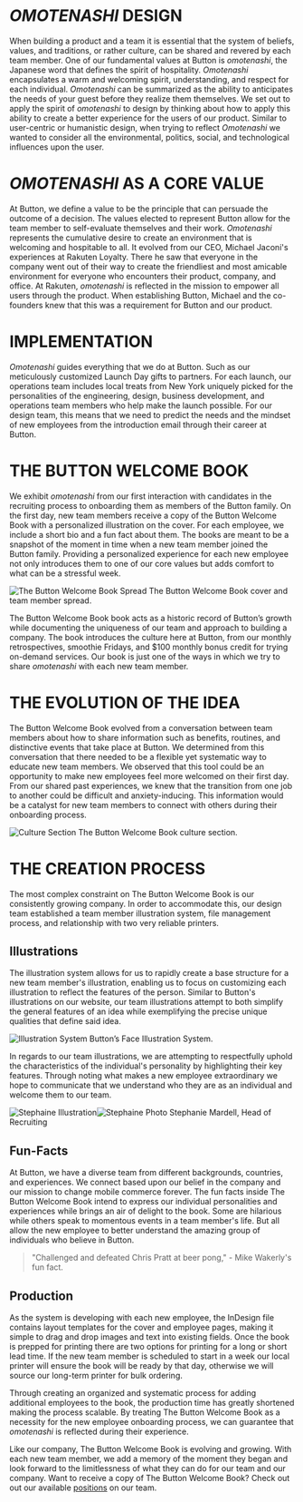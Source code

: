 *OMOTENASHI* DESIGN
====================
When building a product and a team it is essential that the system of beliefs, values, and traditions, or rather culture, can be shared and revered by each team member. One of our fundamental values at Button is *omotenashi*, the Japanese word that defines the spirit of hospitality. *Omotenashi* encapsulates a warm and welcoming spirit, understanding, and respect for each individual. *Omotenashi* can be summarized as the ability to anticipates the needs of your guest before they realize them themselves. We set out to apply the spirit of *omotenashi* to design by thinking about how to apply this ability to create a better experience for the users of our product. Similar to user-centric or humanistic design, when trying to reflect *Omotenashi* we wanted to consider all the environmental, politics, social, and technological influences upon the user. 

*OMOTENASHI* AS A CORE VALUE
====================
At Button, we define a value to be the principle that can persuade the outcome of a decision. The values elected to represent Button allow for the team member to self-evaluate themselves and their work. *Omotenashi* represents the cumulative desire to create an environment that is welcoming and hospitable to all.  It evolved from our CEO, Michael Jaconi's experiences at Rakuten Loyalty. There he saw that everyone in the company went out of their way to create the friendliest and most amicable environment for everyone who encounters their product, company, and office. At Rakuten, *omotenashi* is reflected in the mission to empower all users through the product. When establishing Button, Michael and the co-founders knew that this was a requirement for Button and our product.

IMPLEMENTATION
====================
*Omotenashi* guides everything that we do at Button. Such as our meticulously customized Launch Day gifts to partners. For each launch, our operations team includes local treats from New York uniquely picked for the personalities of the engineering, design, business development, and operations team members who help make the launch possible. For our design team, this means that we need to predict the needs and the mindset of new employees from the introduction email through their career at Button. 

THE BUTTON WELCOME BOOK
====================
We exhibit *omotenashi* from our first interaction with candidates in the recruiting process to onboarding them as members of the Button family. On the first day, new team members receive a copy of the Button Welcome Book with a personalized illustration on the cover. For each employee, we include a short bio and a fun fact about them. The books are meant to be a snapshot of the moment in time when a new team member joined the Button family. Providing a personalized experience for each new employee not only introduces them to one of our core values but adds comfort to what can be a stressful week. 

![The Button Welcome Book Spread](/img_spread.png)
The Button Welcome Book cover and team member spread. 

The Button Welcome Book book acts as a historic record of Button’s growth while documenting the uniqueness of our team and approach to building a company. The book introduces the culture here at Button, from our monthly retrospectives, smoothie Fridays, and $100 monthly bonus credit for trying on-demand services. Our book is just one of the ways in which we try to share *omotenashi* with each new team member. 

THE EVOLUTION OF THE IDEA
=========================
The Button Welcome Book evolved from a conversation between team members about how to share information such as benefits, routines, and distinctive events that take place at Button. We determined from this conversation that there needed to be a flexible yet systematic way to educate new team members. We observed that this tool could be an opportunity to make new employees feel more welcomed on their first day. From our shared past experiences, we knew that the transition from one job to another could be difficult and anxiety-inducing. This information would be a catalyst for new team members to connect with others during their onboarding process. 

![Culture Section](/img_culture.png)
The Button Welcome Book culture section.

THE CREATION PROCESS
====================
The most complex constraint on The Button Welcome Book is our consistently growing company. In order to accommodate this, our design team established a team member illustration system, file management process, and relationship with two very reliable printers. 

Illustrations
-------------
The illustration system allows for us to rapidly create a base structure for a new team member's illustration, enabling us to focus on customizing each illustration to reflect the features of the person. Similar to Button's illustrations on our website, our team illustrations attempt to both simplify the general features of an idea while exemplifying the precise unique qualities that define said idea. 

![Illustration System](/img_illustration-system.jpg)
Button’s Face Illustration System.

In regards to our team illustrations, we are attempting to respectfully uphold the characteristics of the individual's personality by highlighting their key features. Through noting what makes a new employee extraordinary we hope to communicate that we understand who they are as an individual and welcome them to our team.

![Stephaine Illustration](/img_stephanie-illustartion.png)![Stephaine Photo](/img_stephanie-photo.png)
Stephanie Mardell, Head of Recruiting 

Fun-Facts
---------
At Button, we have a diverse team from different backgrounds, countries, and experiences. We connect based upon our belief in the company and our mission to change mobile commerce forever. The fun facts inside The Button Welcome Book intend to express our individual personalities and experiences while brings an air of delight to the book. Some are hilarious while others speak to momentous events in a team member's life. But all allow the new employee to better understand the amazing group of individuals who believe in Button. 

>"Challenged and defeated Chris Pratt at beer pong," - Mike Wakerly's fun fact. 

Production
----------
As the system is developing with each new employee, the InDesign file contains layout templates for the cover and employee pages, making it simple to drag and drop images and text into existing fields. Once the book is prepped for printing there are two options for printing for a long or short lead time. If the new team member is scheduled to start in a week our local printer will ensure the book will be ready by that day, otherwise we will source our long-term printer for bulk ordering. 

Through creating an organized and systematic process for adding additional employees to the book, the production time has greatly shortened making the process scalable. By treating The Button Welcome Book as a necessity for the new employee onboarding process, we can guarantee that *omotenashi* is reflected during their experience. 

Like our company, The Button Welcome Book is evolving and growing. With each new team member, we add a memory of the moment they began and look forward to the limitlessness of what they can do for our team and our company. Want to receive a copy of The Button Welcome Book? Check out out our available [positions](https://www.usebutton.com/join-us) on our team. 